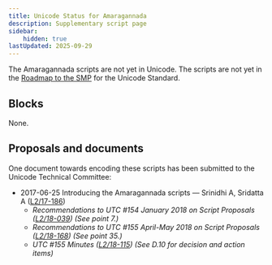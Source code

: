 ```yaml
---
title: Unicode Status for Amaragannada
description: Supplementary script page
sidebar:
    hidden: true
lastUpdated: 2025-09-29
---
```


The Amaragannada scripts are not yet in Unicode. The scripts are not yet in the [Roadmap to the SMP](http://www.unicode.org/roadmaps/smp/) for the Unicode Standard.

## Blocks

None.

## Proposals and documents

One document towards encoding these scripts has been submitted to the Unicode Technical Committee:
- 2017-06-25 Introducing the Amaragannada scripts — Srinidhi A, Sridatta A ([L2/17-186](http://www.unicode.org/cgi-bin/GetMatchingDocs.pl?L2/17-186))
  - _Recommendations to UTC #154 January 2018 on Script Proposals ([L2/18-039](http://www.unicode.org/L2/L2018/18039-script-adhoc-rec.pdf)) (See point 7.)_
  - _Recommendations to UTC #155 April-May 2018 on Script Proposals ([L2/18-168](http://www.unicode.org/L2/L2018/18168-script-rec.pdf)) (See point 35.)_
  - _UTC #155 Minutes ([L2/18-115](http://www.unicode.org/L2/L2018/18115.htm)) (See D.10 for decision and action items)_
